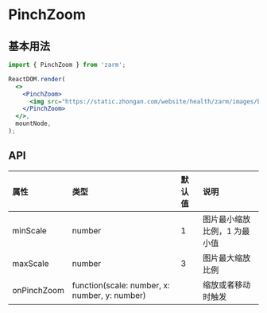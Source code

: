# PinchZoom

## 基本用法

```jsx
import { PinchZoom } from 'zarm';

ReactDOM.render(
  <>
    <PinchZoom>
      <img src="https://static.zhongan.com/website/health/zarm/images/banners/1.png" />
    </PinchZoom>
  </>,
  mountNode,
);
```

## API

| 属性        | 类型                                          | 默认值 | 说明                         |
| :---------- | :-------------------------------------------- | :----- | :--------------------------- |
| minScale    | number                                        | 1      | 图片最小缩放比例，1 为最小值 |
| maxScale    | number                                        | 3      | 图片最大缩放比例             |
| onPinchZoom | function(scale: number, x: number, y: number) |        | 缩放或者移动时触发           |
